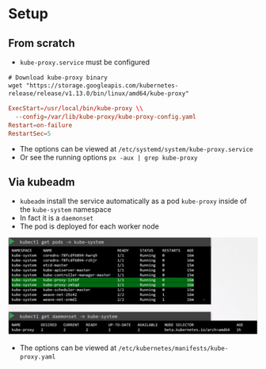 # Setup

## From scratch

- `kube-proxy.service` must be configured

```shell
# Download kube-proxy binary
wget "https://storage.googleapis.com/kubernetes-release/release/v1.13.0/bin/linux/amd64/kube-proxy"
```

```conf
ExecStart=/usr/local/bin/kube-proxy \\
  --config=/var/lib/kube-proxy/kube-proxy-config.yaml
Restart=on-failure
RestartSec=5
```

- The options can be viewed at `/etc/systemd/system/kube-proxy.service`
- Or see the running options `px -aux | grep kube-proxy`

## Via kubeadm

- `kubeadm` install the service automatically as a pod `kube-proxy` inside of the `kube-system` namespace
- In fact it is a `daemonset`
- The pod is deployed for each worker node

![kube-proxy POD](.images/kube-proxy-pod.png)

- The options can be viewed at `/etc/kubernetes/manifests/kube-proxy.yaml`
